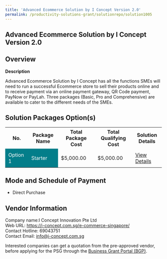 ```yaml
---
title: 'Advanced Ecommerce Solution by I Concept Version 2.0'
permalink: /productivity-solutions-grant/solutionrepo/solution1005
---
```


## Advanced Ecommerce Solution by I Concept Version 2.0

## Overview

**Description**

Advanced Ecommerce Solution by I Concept has all the functions SMEs will need to run a successful Ecommerce store to sell their products online and to receive payment via an online payment gateway, QR Code payment, PayNow or PayLah. Three packages (Basic, Pro and Comprehensive) are available to cater to the different needs of the SMEs.

## Solution Packages Option(s)

<table>
<tr>
<th><b>No.</b></th>
<th><b>Package Name</b></th>
<th><b>Total Package Cost</b></th>
<th><b>Total Qualifying Cost</b></th>
<th><b>Solution Details</b></th>
</tr>
<tr>
<td style='padding: 10px; background-color: #037E8A; color: #FFFFFF;'>Option 1</td>
<td style='padding: 10px; background-color: #037E8A; color: #FFFFFF;'>Starter</td>
<td style='padding: 10px;'>$5,000.00</td>
<td style='padding: 10px;'>$5,000.00</td>
<td style='padding: 10px;'><a href='/images/psg/I_Concept_Innovation_Advanced_Ecommerce_Solution_Ver2_Desensitised_Annex3_Part1.pdf ' target='_blank'>View Details</a></td>
</tr>
</table>

## Mode and Schedule of Payment

 - Direct Purchase

## Vendor Information

 Company name:I Concept Innovation Pte Ltd<br>Web URL: https://i-concept.com.sg/e-commerce-singapore/ <br>Contact Hotline: 69043751 <br>Contact Email: info@i-concept.com.sg 

Interested companies can get a quotation from the pre-approved vendor, before applying for the PSG through the <a href='https://www.businessgrants.gov.sg/' target='_blank' rel='noopener'>Business Grant Portal (BGP)</a>.

<script src="/jquery/resize-tables.js"></script>
